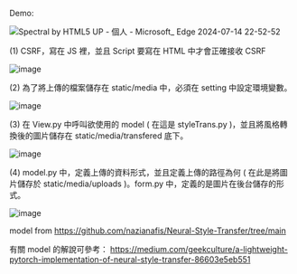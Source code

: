 Demo:

![Spectral by HTML5 UP - 個人 - Microsoft_ Edge 2024-07-14 22-52-52](https://github.com/user-attachments/assets/1464e965-f93e-45d5-926c-81bc275f8ecf)


(1) CSRF，寫在 JS 裡，並且 Script 要寫在 HTML 中才會正確接收 CSRF

![image](https://github.com/user-attachments/assets/92c40e23-3343-4a6e-9928-ff43ad48bb53)


(2) 為了將上傳的檔案儲存在 static/media 中，必須在 setting 中設定環境變數。

![image](https://github.com/user-attachments/assets/f8fcd8cf-d223-4eef-a296-fcade8740aa4)


(3) 在 View.py 中呼叫欲使用的 model ( 在這是 styleTrans.py )，並且將風格轉換後的圖片儲存在 static/media/transfered 底下。

![image](https://github.com/user-attachments/assets/e2d18b43-d2b0-4fb2-8458-fa14c5191dac)


(4) model.py 中，定義上傳的資料形式，並且定義上傳的路徑為何 ( 在此是將圖片儲存於 static/media/uploads )。form.py 中，定義的是圖片在後台儲存的形式。

![image](https://github.com/user-attachments/assets/c4840ded-9e8d-4d2f-a049-2d18076393aa)


model from https://github.com/nazianafis/Neural-Style-Transfer/tree/main

有關 model 的解說可參考： https://medium.com/geekculture/a-lightweight-pytorch-implementation-of-neural-style-transfer-86603e5eb551
